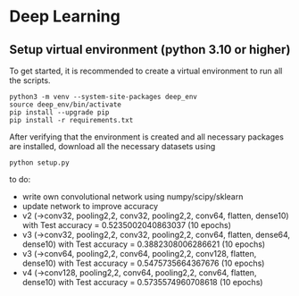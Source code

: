 # Deep Learning

## Setup virtual environment (python 3.10 or higher)
To get started, it is recommended to create a virtual environment to run all the scripts.

```
python3 -m venv --system-site-packages deep_env
source deep_env/bin/activate
pip install --upgrade pip
pip install -r requirements.txt
```

After verifying that the environment is created and all necessary packages are installed, download all the necessary datasets using
```
python setup.py
```


to do:
- write own convolutional network using numpy/scipy/sklearn
- update network to improve accuracy
- v2 (->conv32, pooling2,2, conv32, pooling2,2, conv64, flatten, dense10) with Test accuracy = 0.5235002040863037 (10 epochs)
- v3 (->conv32, pooling2,2, conv32, pooling2,2, conv64, flatten, dense64, dense10) with Test accuracy = 0.3882308006286621 (10 epochs)
- v3 (->conv64, pooling2,2, conv64, pooling2,2, conv128, flatten, dense10) with Test accuracy = 0.5475735664367676 (10 epochs)
- v4 (->conv128, pooling2,2, conv64, pooling2,2, conv64, flatten, dense10) with Test accuracy = 0.5735574960708618 (10 epochs)
